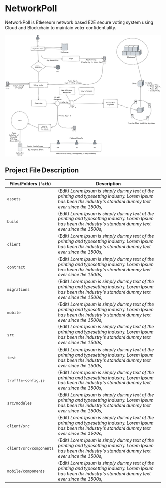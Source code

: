 # NetworkPoll
NetworkPoll is Ethereum network based E2E secure voting system using Cloud and Blockchain to maintain voter confidentiality.

![](/assets/architecture/NEPOLL_ARCH.png)



## Project File Description

| Files/Folders `(Path)` | Description |
| -------- | -------- |
| `assets`     | (Edit) _Lorem Ipsum is simply dummy text of the printing and typesetting industry. Lorem Ipsum has been the industry's standard dummy text ever since the 1500s,_    |
| `build`     | (Edit) _Lorem Ipsum is simply dummy text of the printing and typesetting industry. Lorem Ipsum has been the industry's standard dummy text ever since the 1500s,_    |
| `client`     | (Edit) _Lorem Ipsum is simply dummy text of the printing and typesetting industry. Lorem Ipsum has been the industry's standard dummy text ever since the 1500s,_    |
| `contract`     | (Edit) _Lorem Ipsum is simply dummy text of the printing and typesetting industry. Lorem Ipsum has been the industry's standard dummy text ever since the 1500s,_    | 
| `migrations`     | (Edit) _Lorem Ipsum is simply dummy text of the printing and typesetting industry. Lorem Ipsum has been the industry's standard dummy text ever since the 1500s,_    | 
| `mobile`     | (Edit) _Lorem Ipsum is simply dummy text of the printing and typesetting industry. Lorem Ipsum has been the industry's standard dummy text ever since the 1500s,_    |
| `src`     | (Edit) _Lorem Ipsum is simply dummy text of the printing and typesetting industry. Lorem Ipsum has been the industry's standard dummy text ever since the 1500s,_    |
| `test`     | (Edit) _Lorem Ipsum is simply dummy text of the printing and typesetting industry. Lorem Ipsum has been the industry's standard dummy text ever since the 1500s,_    |
| `truffle-config.js`     | (Edit) _Lorem Ipsum is simply dummy text of the printing and typesetting industry. Lorem Ipsum has been the industry's standard dummy text ever since the 1500s,_    |
| `src/modules`     | (Edit) _Lorem Ipsum is simply dummy text of the printing and typesetting industry. Lorem Ipsum has been the industry's standard dummy text ever since the 1500s,_    |
| `client/src`     | (Edit) _Lorem Ipsum is simply dummy text of the printing and typesetting industry. Lorem Ipsum has been the industry's standard dummy text ever since the 1500s,_    |
| `client/src/components`     | (Edit) _Lorem Ipsum is simply dummy text of the printing and typesetting industry. Lorem Ipsum has been the industry's standard dummy text ever since the 1500s,_    |
| `mobile/components`     | (Edit) _Lorem Ipsum is simply dummy text of the printing and typesetting industry. Lorem Ipsum has been the industry's standard dummy text ever since the 1500s,_    |
